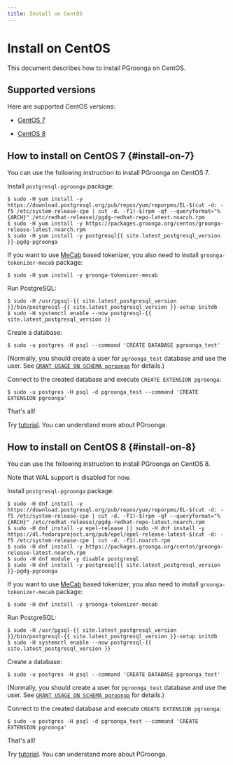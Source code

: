 ```yaml
---
title: Install on CentOS
---
```


# Install on CentOS

This document describes how to install PGroonga on CentOS.

## Supported versions

Here are supported CentOS versions:

  * [CentOS 7](#install-on-7)

  * [CentOS 8](#install-on-8)

## How to install on CentOS 7 {#install-on-7}

You can use the following instruction to install PGroonga on CentOS 7.

Install `postgresql-pgroonga` package:

```console
$ sudo -H yum install -y https://download.postgresql.org/pub/repos/yum/reporpms/EL-$(cut -d: -f5 /etc/system-release-cpe | cut -d. -f1)-$(rpm -qf --queryformat="%{ARCH}" /etc/redhat-release)/pgdg-redhat-repo-latest.noarch.rpm
$ sudo -H yum install -y https://packages.groonga.org/centos/groonga-release-latest.noarch.rpm
$ sudo -H yum install -y postgresql{{ site.latest_postgresql_version }}-pgdg-pgroonga
```

If you want to use [MeCab](http://taku910.github.io/mecab/) based tokenizer, you also need to install `groonga-tokenizer-mecab` package:

```console
$ sudo -H yum install -y groonga-tokenizer-mecab
```

Run PostgreSQL:

```console
$ sudo -H /usr/pgsql-{{ site.latest_postgresql_version }}/bin/postgresql-{{ site.latest_postgresql_version }}-setup initdb
$ sudo -H systemctl enable --now postgresql-{{ site.latest_postgresql_version }}
```

Create a database:

```console
$ sudo -u postgres -H psql --command 'CREATE DATABASE pgroonga_test'
```

(Normally, you should create a user for `pgroonga_test` database and use the user. See [`GRANT USAGE ON SCHEMA pgroonga`](../reference/grant-usage-on-schema-pgroonga.html) for details.)

Connect to the created database and execute `CREATE EXTENSION pgroonga`:

```console
$ sudo -u postgres -H psql -d pgroonga_test --command 'CREATE EXTENSION pgroonga'
```

That's all!

Try [tutorial](../tutorial/). You can understand more about PGroonga.

## How to install on CentOS 8 {#install-on-8}

You can use the following instruction to install PGroonga on CentOS 8.

Note that WAL support is disabled for now.

Install `postgresql-pgroonga` package:

```console
$ sudo -H dnf install -y https://download.postgresql.org/pub/repos/yum/reporpms/EL-$(cut -d: -f5 /etc/system-release-cpe | cut -d. -f1)-$(rpm -qf --queryformat="%{ARCH}" /etc/redhat-release)/pgdg-redhat-repo-latest.noarch.rpm
$ sudo -H dnf install -y epel-release || sudo -H dnf install -y https://dl.fedoraproject.org/pub/epel/epel-release-latest-$(cut -d: -f5 /etc/system-release-cpe | cut -d. -f1).noarch.rpm
$ sudo -H dnf install -y https://packages.groonga.org/centos/groonga-release-latest.noarch.rpm
$ sudo -H dnf module -y disable postgresql
$ sudo -H dnf install -y postgresql{{ site.latest_postgresql_version }}-pgdg-pgroonga
```

If you want to use [MeCab](http://taku910.github.io/mecab/) based tokenizer, you also need to install `groonga-tokenizer-mecab` package:

```console
$ sudo -H dnf install -y groonga-tokenizer-mecab
```

Run PostgreSQL:

```console
$ sudo -H /usr/pgsql-{{ site.latest_postgresql_version }}/bin/postgresql-{{ site.latest_postgresql_version }}-setup initdb
$ sudo -H systemctl enable --now postgresql-{{ site.latest_postgresql_version }}
```

Create a database:

```console
$ sudo -u postgres -H psql --command 'CREATE DATABASE pgroonga_test'
```

(Normally, you should create a user for `pgroonga_test` database and use the user. See [`GRANT USAGE ON SCHEMA pgroonga`](../reference/grant-usage-on-schema-pgroonga.html) for details.)

Connect to the created database and execute `CREATE EXTENSION pgroonga`:

```console
$ sudo -u postgres -H psql -d pgroonga_test --command 'CREATE EXTENSION pgroonga'
```

That's all!

Try [tutorial](../tutorial/). You can understand more about PGroonga.
